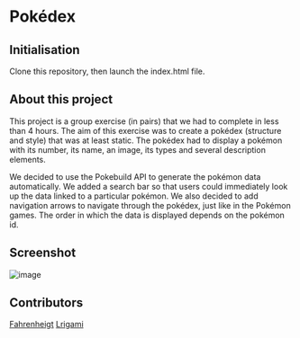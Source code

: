 # Pokédex
## Initialisation

Clone this repository, then launch the index.html file.

## About this project

This project is a group exercise (in pairs) that we had to complete in less than 4 hours.
The aim of this exercise was to create a pokédex (structure and style) that was at least static.
The pokédex had to display a pokémon with its number, its name, an image, its types and several description elements.

We decided to use the Pokebuild API to generate the pokémon data automatically.
We added a search bar so that users could immediately look up the data linked to a particular pokémon.
We also decided to add navigation arrows to navigate through the pokédex, just like in the Pokémon games. The order in which the data is displayed depends on the pokémon id.

## Screenshot

![image](https://github.com/user-attachments/assets/8af4f16f-1c86-4aec-8904-38580e541dff)

## Contributors 

[Fahrenheigt](https://github.com/fahrenheigt)
[Lrigami](https://github.com/Lrigami)
